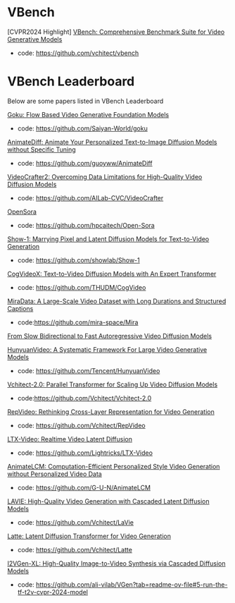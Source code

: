 # VBench 
[CVPR2024 Highlight]
 [VBench: Comprehensive Benchmark Suite for Video Generative Models](https://arxiv.org/abs/2311.17982)  
- code: https://github.com/vchitect/vbench



# VBench Leaderboard

Below are some papers listed in VBench Leaderboard
 
[Goku: Flow Based Video Generative Foundation Models](https://arxiv.org/abs/2502.04896)
- code: https://github.com/Saiyan-World/goku

[AnimateDiff: Animate Your Personalized Text-to-Image Diffusion Models without Specific Tuning](https://arxiv.org/abs/2307.04725)
- code: https://github.com/guoyww/AnimateDiff

[VideoCrafter2: Overcoming Data Limitations for High-Quality Video Diffusion Models](https://arxiv.org/abs/2401.09047)
- code: https://github.com/AILab-CVC/VideoCrafter

[OpenSora](https://huggingface.co/hpcai-tech/OpenSora-STDiT-v3)
- code: https://github.com/hpcaitech/Open-Sora

[Show-1: Marrying Pixel and Latent Diffusion Models for Text-to-Video Generation](https://arxiv.org/abs/2309.15818)
- code: https://github.com/showlab/Show-1

[CogVideoX: Text-to-Video Diffusion Models with An Expert Transformer](https://arxiv.org/abs/2408.06072)
- code: https://github.com/THUDM/CogVideo

[MiraData: A Large-Scale Video Dataset with Long Durations and Structured Captions](https://arxiv.org/abs/2407.06358v1)
- code:https://github.com/mira-space/Mira

[From Slow Bidirectional to Fast Autoregressive Video Diffusion Models](https://arxiv.org/abs/2412.07772)


[HunyuanVideo: A Systematic Framework For Large Video Generative Models](https://arxiv.org/abs/2412.03603)
- code: https://github.com/Tencent/HunyuanVideo

[Vchitect-2.0: Parallel Transformer for Scaling Up Video Diffusion Models](https://arxiv.org/abs/2501.08453)
- code:https://github.com/Vchitect/Vchitect-2.0


[RepVideo: Rethinking Cross-Layer Representation for Video Generation](https://arxiv.org/abs/2501.08994)
- code: https://github.com/Vchitect/RepVideo


[LTX-Video: Realtime Video Latent Diffusion](https://arxiv.org/abs/2501.00103)
- code: https://github.com/Lightricks/LTX-Video

[AnimateLCM: Computation-Efficient Personalized Style Video Generation without Personalized Video Data](https://arxiv.org/abs/2402.00769)
- code: https://github.com/G-U-N/AnimateLCM

[LAVIE: High-Quality Video Generation with Cascaded Latent Diffusion Models](https://arxiv.org/abs/2309.15103)
- code: https://github.com/Vchitect/LaVie 

[Latte: Latent Diffusion Transformer for Video Generation](https://arxiv.org/abs/2401.03048)
- code: https://github.com/Vchitect/Latte

[I2VGen-XL: High-Quality Image-to-Video Synthesis via Cascaded Diffusion Models](https://arxiv.org/abs/2311.04145)
- code: https://github.com/ali-vilab/VGen?tab=readme-ov-file#5-run-the-tf-t2v-cvpr-2024-model